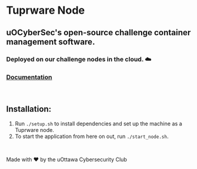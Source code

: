 # Tuprware Node

## uOCyberSec's open-source challenge container management software. 

### Deployed on our challenge nodes in the cloud. ☁️

### [Documentation](https://github.com/uocybersec/tuprware-node/blob/main/DOCUMENTATION.md)

<br>

## Installation:
1. Run `./setup.sh` to install dependencies and set up the machine as a Tuprware node.
2. To start the application from here on out, run `./start_node.sh`. 

<br>

Made with ❤️ by the uOttawa Cybersecurity Club
